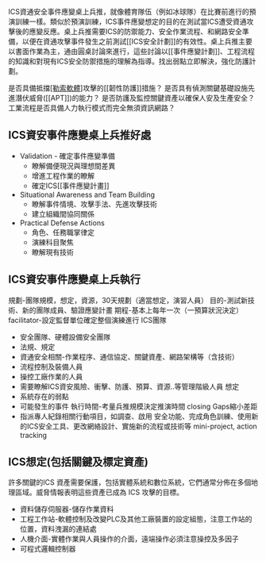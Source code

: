 ICS資通安全事件應變桌上兵推，就像體育隊伍（例如冰球隊）在比賽前進行的預演訓練一樣。類似於預演訓練，ICS事件應變想定的目的在測試當ICS遭受資通攻擊後的應變反應。桌上兵推需要ICS的防禦能力、安全作業流程、和網路安全準備，以便在資通攻擊事件發生之前測試[[ICS安全計劃]]的有效性。桌上兵推主要以書面作業為主，通由圓桌討論來進行，這些討論以[[事件應變計劃]]、工程流程的知識和對現有ICS安全防禦措施的理解為指導。找出弱點立即解決，強化防護計劃。

是否具備抵擋[[勒索軟體]](Ransomware)攻擊的[[韌性防護]]措施？
是否具有偵測關鍵基礎設施先進潛伏威脅([[APT]])的能力？
是否防護及監控關鍵資產以確保人安及生產安全？
工業流程是否具備人力執行模式而完全無須資訊網路？

## ICS資安事件應變桌上兵推好處
* Validation - 確定事件應變準備
	* 瞭解備便現況與理想間差異
	* 增進工程作業的瞭解
	* 確定ICS[[事件應變計畫]]
* Situational Awareness and Team Building
	* 瞭解事件情境、攻擊手法、先進攻擊技術
	* 建立組織間協同關係
* Practical Defense Actions
	* 角色、任務職掌律定
	* 演練科目聚焦
	* 瞭解現有技術

## ICS資安事件應變桌上兵執行
規劃-團隊規模，想定，資源，30天規劃（適當想定，演習人員）
目的-測試新技術、新的團隊成員、驗證應變計畫
期程-基本上每年一次（一預算狀況決定）
facilitator-設定監督單位確定整個演練進行
ICS團隊
* 安全團隊、硬體設備安全團隊
* 法規、規定
* 資通安全相關-作業程序、通信協定、關鍵資產、網路架構等（含技術）
* 流程控制及裝備人員
* 操控工廠作業的人員
* 需要瞭解ICS資安風險、衝擊、防護、預算、資源..等管理階級人員
想定
* 系統存在的弱點
* 可能發生的事件
執行時間-考量兵推規模決定推演時間
closing Gaps縮小差距
* 指派專人紀錄相關行動項目，如調查、啟用 安全功能、完成角色訓練、使用新的ICS安全工具、更改網絡設計、實施新的流程或技術等
mini-project, action tracking

## ICS想定(包括關鍵及標定資產)
許多關鍵的ICS 資產需要保護，包括實體系統和數位系統，它們通常分佈在多個地理區域。威脅情報表明這些資產已成為 ICS 攻擊的目標。
* 資料儲存伺服器-儲存作業資料
* 工程工作站-軟體控制及改變PLC及其他工廠裝置的設定組態，注意工作站的位置，資料洩漏的連結處
* 人機介面-實體作業與人員操作的介面，遠端操作必須注意操控及多因子
* 可程式邏輯控制器
